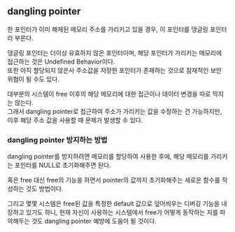 ## dangling pointer    
    
한 포인터가 이미 해제된 메모리 주소를 가리키고 있을 경우, 이 포인터를 댕글링 포인터라 부른다.    
    
댕글링 포인터는 더이상 유효하지 않은 포인터이며, 해당 포인터가 가리키는 메모리에 접근하는 것은 Undefined Behavior이다.    
또한 아직 할당되지 않은사 주소값을 저장한 포인터가 존재하는 것으로 잠재적인 보안 위협이 될 수도 있다.    
    
대부분의 시스템이 free 이후의 해당 메모리에 대한 접근이나 데이터 변경을 따로 막지는 않는다.    
그래서 dangling pointer로 접근하여 주소가 가리키는 값을 수정하는 건 가능하지만, 이후 해당 주소 값을 사용할 때 문제가 발생할 수 있다.    
       
      
       
### dangling pointer 방지하는 방법    
    
dangling pointer를 방지하려면 메모리를 할당하여 사용한 후에, 해당 메모리를 가리키는 포인터를 NULL로 초기화해주면 된다.    
    
혹은 free 대신 free의 기능을 하면서 pointer의 값까지 초기화해주는 새로운 함수를 작성하는 것도 방법이다.</br>
    
그리고 몇몇 시스템은 free된 값을 특정한 default 값으로 덮어씌우는 디버깅 기능을 내장하고 있기도 하니, 현재 자신이 사용하는 시스템에서 free가 어떻게 동작하는 지를 파악해두는 것도 dangling pointer 예방에 도움이 될 것이다.   
    
        
